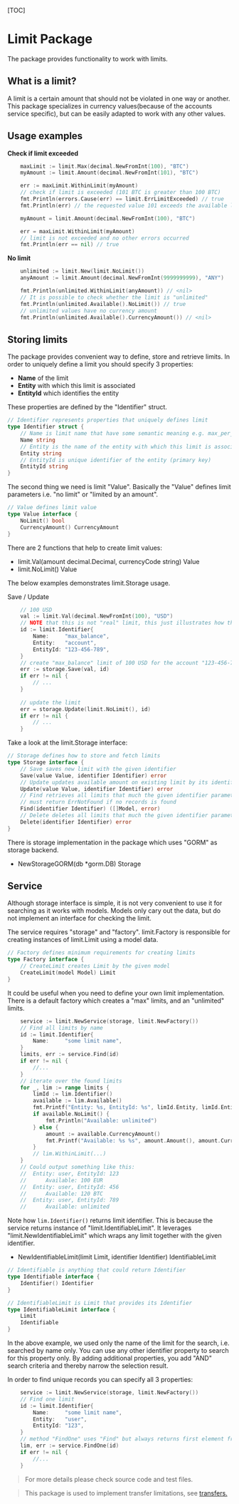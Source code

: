 [TOC]

# Limit Package

The package provides functionality to work with limits.

## What is a limit?

A limit is a certain amount that should not be violated in one way or another. 
This package specializes in currency values(because of the accounts service specific), 
but can be easily adapted to work with any other values.

## Usage examples

**Check if limit exceeded**
```go
	maxLimit := limit.Max(decimal.NewFromInt(100), "BTC")
	myAmount := limit.Amount(decimal.NewFromInt(101), "BTC")

	err := maxLimit.WithinLimit(myAmount)
	// check if limit is exceeded (101 BTC is greater than 100 BTC)
	fmt.Println(errors.Cause(err) == limit.ErrLimitExceeded) // true
	fmt.Println(err) // the requested value 101 exceeds the available limit 100: LIMIT_EXCEEDED

	myAmount = limit.Amount(decimal.NewFromInt(100), "BTC")

	err = maxLimit.WithinLimit(myAmount)
	// limit is not exceeded and no other errors occurred
	fmt.Println(err == nil) // true
```

**No limit**
```go
	unlimited := limit.New(limit.NoLimit())
	anyAmount := limit.Amount(decimal.NewFromInt(9999999999), "ANY")

	fmt.Println(unlimited.WithinLimit(anyAmount)) // <nil>
	// It is possible to check whether the limit is "unlimited"
	fmt.Println(unlimited.Available().NoLimit()) // true
	// unlimited values have no currency amount
	fmt.Println(unlimited.Available().CurrencyAmount()) // <nil>
```

## Storing limits

The package provides convenient way to define, store and retrieve limits. 
In order to uniquely define a limit you should specify 3 properties:

* **Name** of the limit
* **Entity** with which this limit is associated
* **EntityId** which identifies the entity

These properties are defined by the "Identifier" struct.
```go
// Identifier represents properties that uniquely defines limit
type Identifier struct {
	// Name is limit name that have some semantic meaning e.g. max_per_transfer, max_per_day
	Name string
	// Entity is the name of the entity with which this limit is associated e.g. user, account etc.
	Entity string
	// EntityId is unique identifier of the entity (primary key)
	EntityId string
}
```

The second thing we need is limit "Value". 
Basically the "Value" defines limit parameters i.e. "no limit" or "limited by an amount". 
```go
// Value defines limit value
type Value interface {
	NoLimit() bool
	CurrencyAmount() CurrencyAmount
}
```
There are 2 functions that help to create limit values:
* limit.Val(amount decimal.Decimal, currencyCode string) Value
* limit.NoLimit() Value

The below examples demonstrates limit.Storage usage.

Save / Update
```go
	// 100 USD
	val := limit.Val(decimal.NewFromInt(100), "USD")
	// NOTE that this is not "real" limit, this just illustrates how the package could be used
	id := limit.Identifier{
		Name:     "max_balance",
		Entity:   "account",
		EntityId: "123-456-789",
	}
	// create "max_balance" limit of 100 USD for the account "123-456-789"
	err := storage.Save(val, id)
	if err != nil {
		// ...
	}
	
	// update the limit	
	err = storage.Update(limit.NoLimit(), id)
	if err != nil {
		// ...
	}
```

Take a look at the limit.Storage interface:
```go
// Storage defines how to store and fetch limits
type Storage interface {
	// Save saves new limit with the given identifier
	Save(value Value, identifier Identifier) error
	// Update updates available amount on existing limit by its identifier
	Update(value Value, identifier Identifier) error
	// Find retrieves all limits that much the given identifier parameters
	// must return ErrNotFound if no records is found
	Find(identifier Identifier) ([]Model, error)
	// Delete deletes all limits that much the given identifier parameters
	Delete(identifier Identifier) error
}
```

There is storage implementation in the package which uses "GORM" as storage backend.

* NewStorageGORM(db *gorm.DB) Storage

## Service

Although storage interface is simple, it is not very convenient to use it for searching as it works with models.
Models only cary out the data, but do not implement an interface for checking the limit.

The service requires "storage" and "factory". 
limit.Factory is responsible for creating instances of limit.Limit using a model data.
```go
// Factory defines minimum requirements for creating limits
type Factory interface {
	// CreateLimit creates Limit by the given model
	CreateLimit(model Model) Limit
}
```

It could be useful when you need to define your own limit implementation.
There is a default factory which creates a "max" limits, and an "unlimited" limits.

```go
	service := limit.NewService(storage, limit.NewFactory())
	// Find all limits by name
	id := limit.Identifier{
		Name:     "some limit name",
	}	
	limits, err := service.Find(id)
	if err != nil {
		//...
	}
	// iterate over the found limits
	for _, lim := range limits {
		limId := lim.Identifier()
		available := lim.Available()
		fmt.Printf("Entity: %s, EntityId: %s", limId.Entity, limId.EntityId)
		if available.NoLimit() {
			fmt.Println("Available: unlimited")
		} else {
			amount := available.CurrencyAmount()
			fmt.Printf("Available: %s %s", amount.Amount(), amount.CurrencyCode())
		}
		// lim.WithinLimit(...)
	}
    // Could output something like this:
    //  Entity: user, EntityId: 123
    //      Available: 100 EUR
    //  Entity: user, EntityId: 456
    //      Available: 120 BTC
    //  Entity: user, EntityId: 789
    //      Available: unlimited
```

Note how `lim.Identifier()` returns limit identifier. 
This is because the service returns instance of "limit.IdentifiableLimit". 
It leverages "limit.NewIdentifiableLimit" which wraps any limit together with the given identifier.

* NewIdentifiableLimit(limit Limit, identifier Identifier) IdentifiableLimit 

```go
// Identifiable is anything that could return Identifier
type Identifiable interface {
	Identifier() Identifier
}

// IdentifiableLimit is Limit that provides its Identifier
type IdentifiableLimit interface {
	Limit
	Identifiable
}
```

In the above example, we used only the name of the limit for the search, i.e. searched by name only.
You can use any other identifier property to search for this property only.
By adding additional properties, you add "AND" search criteria and thereby narrow the selection result. 

In order to find unique records you can specify all 3 properties:
```go
	service := limit.NewService(storage, limit.NewFactory())
	// Find one limit
	id := limit.Identifier{
		Name:     "some limit name",
		Entity:   "user",
		EntityId: "123",
	}
	// method "FindOne" uses "Find" but always returns first element from the result slice 
	lim, err := service.FindOne(id)
	if err != nil {
		//...
	}
```

> For more details please check source code and test files.

> This package is used to implement transfer limitations, see [transfers.](../modules/request/transfers/readme.md)